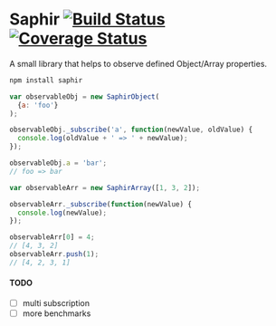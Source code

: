 # Saphir [![Build Status](http://img.shields.io/travis/tameraydin/saphir/master.svg?style=flat-square)](https://travis-ci.org/tameraydin/saphir) [![Coverage Status](https://img.shields.io/coveralls/tameraydin/saphir/master.svg?style=flat-square)](https://coveralls.io/r/tameraydin/saphir?branch=master)

A small library that helps to observe defined Object/Array properties.

```bash
npm install saphir
```

```javascript
var observableObj = new SaphirObject(
  {a: 'foo'}
);

observableObj._subscribe('a', function(newValue, oldValue) {
  console.log(oldValue + ' => ' + newValue);
});

observableObj.a = 'bar';
// foo => bar

var observableArr = new SaphirArray([1, 3, 2]);

observableArr._subscribe(function(newValue) {
  console.log(newValue);
});

observableArr[0] = 4;
// [4, 3, 2]
observableArr.push(1);
// [4, 2, 3, 1]
```

#### TODO
- [ ] multi subscription
- [ ] more benchmarks
